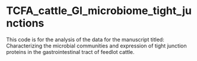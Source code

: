 # TCFA_cattle_GI_microbiome_tight_junctions
This code is for the analysis of the data for the manuscript titled: Characterizing the microbial communities and expression of tight junction proteins in the gastrointestinal tract of feedlot cattle.
